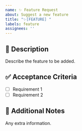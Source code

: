 ```yaml
---
name: ✨ Feature Request 
about: Suggest a new feature
title: "✨[FEATURE] "
labels: feature
assignees: ''
---
```


## 🚀 Description
Describe the feature to be added.

## ✅ Acceptance Criteria
- [ ] Requirement 1
- [ ] Requirement 2

## 📌 Additional Notes
Any extra information.
